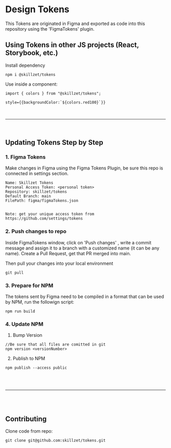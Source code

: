 # Design Tokens

This Tokens are originated in Figma and exported as code into this repository using the 'FigmaTokens' plugin. 

## Using Tokens in other JS projects (React, Storybook, etc.)

Install dependency
```
npm i @skillzet/tokens
```
Use inside a component:
```
import { colors } from "@skillzet/tokens";
```
```
style={{backgroundColor:`${colors.red100}`}}
```

<br/>
<hr/>
<br/>

## Updating Tokens Step by Step

### 1. Figma Tokens
Make changes in Figma using the Figma Tokens Plugin, be sure this repo is connected in settings section.

```
Name: Skillzet Tokens
Personal Access Token: <personal token>
Repository: skillzet/tokens
Default Branch: main
FilePath: figma/figmaTokens.json


Note: get your unique access token from https://github.com/settings/tokens
```

### 2. Push changes to repo
Inside FigmaTokens window, click on 'Push changes' , write a commit message and assign it to a branch with a customized name (it can be any name). Create a Pull Request, get that PR merged into main. 

Then pull your changes into your local environment
```
git pull
```

### 3. Prepare for NPM

The tokens sent by Figma need to be compiled in a format that can be used by NPM, run the followign script:
```
npm run build

```

### 4. Update NPM


1. Bump Version
```
//Be sure that all files are comitted in git
npm version <versionNumber>
```

2. Publish to NPM
```
npm publish --access public
```

<br/><br/>
<hr/>

<br/><br/>
## Contributing


Clone code from repo:
```
git clone git@github.com:skillzet/tokens.git
```


<br/><br/>

